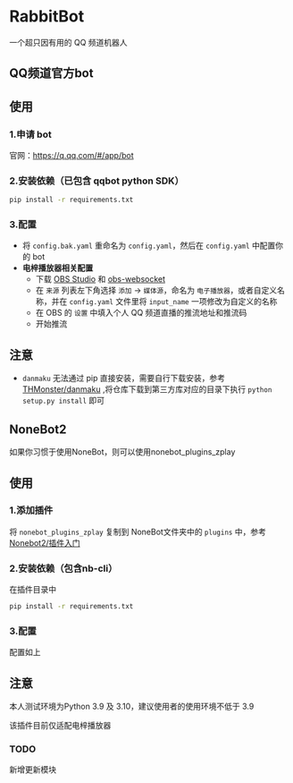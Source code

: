 # RabbitBot

一个超只因有用的 QQ 频道机器人

## QQ频道官方bot
## 使用

### 1.申请 bot

官网：https://q.qq.com/#/app/bot

### 2.安装依赖（已包含 qqbot python SDK）

```bash
pip install -r requirements.txt
```

### 3.配置

- 将 `config.bak.yaml` 重命名为 `config.yaml`，然后在 `config.yaml` 中配置你的 bot
- **电梓播放器相关配置**
  - 下载 [OBS Studio](https://obsproject.com/)
    和 [obs-websocket](https://github.com/obsproject/obs-websocket/releases/tag/5.0.1)
  - 在 `来源` 列表左下角选择 `添加` -> `媒体源`，命名为 `电子播放器`，或者自定义名称，并在 `config.yaml`
    文件里将 `input_name` 一项修改为自定义的名称
  - 在 OBS 的 `设置` 中填入个人 QQ 频道直播的推流地址和推流码
  - 开始推流

## 注意

- `danmaku` 无法通过 pip 直接安装，需要自行下载安装，参考[THMonster/danmaku](https://github.com/THMonster/danmaku)
  ,将仓库下载到第三方库对应的目录下执行 `python setup.py install` 即可

## NoneBot2

如果你习惯于使用NoneBot，则可以使用nonebot_plugins_zplay

## 使用

### 1.添加插件

将 `nonebot_plugins_zplay` 复制到 NoneBot文件夹中的 `plugins`
中，参考[Nonebot2/插件入门](https://nb2.baka.icu/docs/tutorial/plugin/introduction)

### 2.安装依赖（包含nb-cli）

在插件目录中

```bash
pip install -r requirements.txt
```

### 3.配置

配置如上

## 注意

本人测试环境为Python 3.9 及 3.10，建议使用者的使用环境不低于 3.9

该插件目前仅适配电梓播放器

### TODO

新增更新模块
